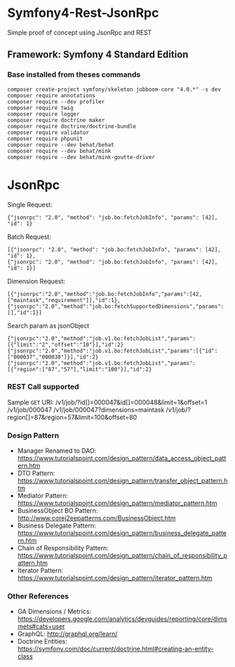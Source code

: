 # Symfony4-Rest-JsonRpc
Simple proof of concept using JsonRpc and REST

## Framework: Symfony 4 Standard Edition

### Base installed from theses commands

    composer create-project symfony/skeleton jobboom-core "4.0.*" -s dev
    composer require annotations
    composer require --dev profiler
    composer require twig
    composer require logger
    composer require doctrine maker
    composer require doctrine/doctrine-bundle
    composer require validator
    composer require phpunit
    composer require --dev behat/behat
    composer require --dev behat/mink
    composer require --dev behat/mink-goutte-driver

# JsonRpc
Single Request:

    {"jsonrpc": "2.0", "method": "job.bo:fetchJobInfo", "params": [42], "id": 1}

Batch Request:

    [{"jsonrpc": "2.0", "method": "job.bo:fetchJobInfo", "params": [42], "id": 1},
    {"jsonrpc": "2.0", "method": "job.bo:fetchJobInfo", "params": [42], "id": 1}]
    
Dimension Request:

    [{"jsonrpc":"2.0","method":"job.bo:fetchJobInfo","params":[42,["maintask","requirement"]],"id":1},
    {"jsonrpc":"2.0","method":"job.bo:fetchSupportedDimensions","params":[],"id":1}]    
    
Search param as jsonObject

    {"jsonrpc":"2.0","method":"job.v1.bo:fetchJobList","params":[{"limit":"2","offset":"10"}],"id":2}
    {"jsonrpc":"2.0","method":"job.v1.bo:fetchJobList","params":[{"id":["000037","000038"]}],"id":2}
    {"jsonrpc":"2.0","method":"job.v1.bo:fetchJobList","params":[{"region":["87","57"],"limit":"100"}],"id":2}    
    
### REST Call supported

Sample `GET` URI:
    /v1/job/?id[]=000047&id[]=000048&limit=1&offset=1
    /v1/job/000047
    /v1/job/000047?dimensions=maintask
    /v1/job/?region[]=87&region=57&limit=100&offset=80
    
### Design Pattern

- Manager Renamed to DAO: https://www.tutorialspoint.com/design_pattern/data_access_object_pattern.htm
- DTO Pattern: https://www.tutorialspoint.com/design_pattern/transfer_object_pattern.htm
- Mediator Pattern: https://www.tutorialspoint.com/design_pattern/mediator_pattern.htm
- BusinessObject BO Pattern: http://www.corej2eepatterns.com/BusinessObject.htm 
- Business Delegate Pattern: https://www.tutorialspoint.com/design_pattern/business_delegate_pattern.htm
- Chain of Responsibility Pattern: https://www.tutorialspoint.com/design_pattern/chain_of_responsibility_pattern.htm
- Iterator Pattern: https://www.tutorialspoint.com/design_pattern/iterator_pattern.htm

### Other References

- GA Dimensions / Metrics: https://developers.google.com/analytics/devguides/reporting/core/dimsmets#cats=user
- GraphQL: http://graphql.org/learn/
- Doctrine Entities: https://symfony.com/doc/current/doctrine.html#creating-an-entity-class    
